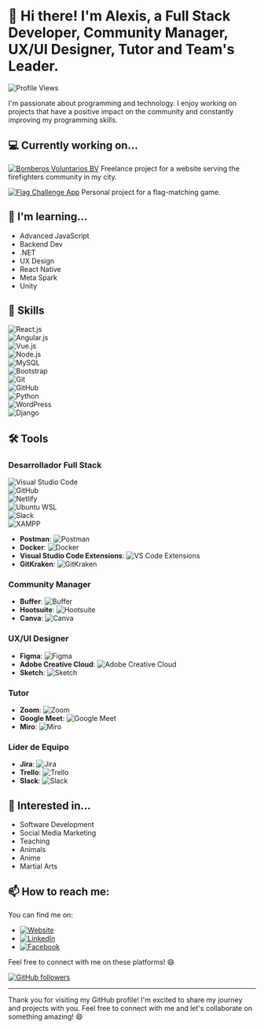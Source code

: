 # 👋 Hi there! I'm Alexis, a Full Stack Developer, Community Manager, UX/UI Designer, Tutor and Team's Leader.

![Profile Views](https://komarev.com/ghpvc/?username=alexis-ramos-ok&color=green)

I'm passionate about programming and technology. I enjoy working on projects that have a positive impact on the community and constantly improving my programming skills.

## 💻 Currently working on...

[![Bomberos Voluntarios BV](https://img.shields.io/badge/Bomberos%20Voluntarios%20BV-Website-blue)](https://bomberos-voluntarios-bv.netlify.app/) Freelance project for a website serving the firefighters community in my city.

[![Flag Challenge App](https://img.shields.io/badge/Flag%20Challenge%20App-Project-green)](https://flag-challenge-app.netlify.app/) Personal project for a flag-matching game.


## 🌱 I'm learning...

- Advanced JavaScript
- Backend Dev
- .NET
- UX Design
- React Native
- Meta Spark
- Unity

## 💼 Skills

![React.js](https://img.shields.io/badge/React.js-%2361DAFB.svg?style=for-the-badge&logo=react&logoColor=white)  
![Angular.js](https://img.shields.io/badge/Angular.js-%23DD0031.svg?style=for-the-badge&logo=angular&logoColor=white)  
![Vue.js](https://img.shields.io/badge/Vue.js-%234FC08D.svg?style=for-the-badge&logo=vue.js&logoColor=white)  
![Node.js](https://img.shields.io/badge/Node.js-%2343853D.svg?style=for-the-badge&logo=node.js&logoColor=white)  
![MySQL](https://img.shields.io/badge/MySQL-%2300f.svg?style=for-the-badge&logo=mysql&logoColor=white)  
![Bootstrap](https://img.shields.io/badge/Bootstrap-%23563D7C.svg?style=for-the-badge&logo=bootstrap&logoColor=white)  
![Git](https://img.shields.io/badge/Git-%23F05032.svg?style=for-the-badge&logo=git&logoColor=white)  
![GitHub](https://img.shields.io/badge/GitHub-%23121011.svg?style=for-the-badge&logo=github&logoColor=white)  
![Python](https://img.shields.io/badge/Python-%2314354C.svg?style=for-the-badge&logo=python&logoColor=white)  
![WordPress](https://img.shields.io/badge/WordPress-%23117AC9.svg?style=for-the-badge&logo=wordpress&logoColor=white)  
![Django](https://img.shields.io/badge/Django-%23092E20.svg?style=for-the-badge&logo=django&logoColor=white)  

## 🛠️ Tools 

### Desarrollador Full Stack
![Visual Studio Code](https://img.shields.io/badge/Visual%20Studio%20Code-%23007ACC.svg?style=for-the-badge&logo=visual-studio-code&logoColor=white)  
![GitHub](https://img.shields.io/badge/GitHub-%23121011.svg?style=for-the-badge&logo=github&logoColor=white)  
![Netlify](https://img.shields.io/badge/Netlify-%23000000.svg?style=for-the-badge&logo=netlify&logoColor=white)  
![Ubuntu WSL](https://img.shields.io/badge/Ubuntu%20WSL-%231572B6.svg?style=for-the-badge&logo=ubuntu&logoColor=white)  
![Slack](https://img.shields.io/badge/Slack-%234A154B.svg?style=for-the-badge&logo=slack&logoColor=white)  
![XAMPP](https://img.shields.io/badge/XAMPP-%23FB7A24.svg?style=for-the-badge&logo=xampp&logoColor=white) 
- **Postman**: ![Postman](https://img.shields.io/badge/Postman-%23FF6C37.svg?style=for-the-badge&logo=postman&logoColor=white)
- **Docker**: ![Docker](https://img.shields.io/badge/Docker-%232496ED.svg?style=for-the-badge&logo=docker&logoColor=white)
- **Visual Studio Code Extensions**: ![VS Code Extensions](https://img.shields.io/badge/VS%20Code%20Extensions-%23007ACC.svg?style=for-the-badge&logo=visual-studio-code&logoColor=white)
- **GitKraken**: ![GitKraken](https://img.shields.io/badge/GitKraken-%236E4CC5.svg?style=for-the-badge&logo=gitkraken&logoColor=white)

### Community Manager
- **Buffer**: ![Buffer](https://img.shields.io/badge/Buffer-%23758BF4.svg?style=for-the-badge&logo=buffer&logoColor=white)
- **Hootsuite**: ![Hootsuite](https://img.shields.io/badge/Hootsuite-%23FF5200.svg?style=for-the-badge&logo=hootsuite&logoColor=white)
- **Canva**: ![Canva](https://img.shields.io/badge/Canva-%2300C4CC.svg?style=for-the-badge&logo=canva&logoColor=white)

### UX/UI Designer
- **Figma**: ![Figma](https://img.shields.io/badge/Figma-%23F24E1E.svg?style=for-the-badge&logo=figma&logoColor=white)
- **Adobe Creative Cloud**: ![Adobe Creative Cloud](https://img.shields.io/badge/Adobe%20Creative%20Cloud-%23FF0000.svg?style=for-the-badge&logo=adobe&logoColor=white)
- **Sketch**: ![Sketch](https://img.shields.io/badge/Sketch-%23F7B500.svg?style=for-the-badge&logo=sketch&logoColor=white)

### Tutor
- **Zoom**: ![Zoom](https://img.shields.io/badge/Zoom-%232D8CFF.svg?style=for-the-badge&logo=zoom&logoColor=white)
- **Google Meet**: ![Google Meet](https://img.shields.io/badge/Google%20Meet-%234285F4.svg?style=for-the-badge&logo=google-meet&logoColor=white)
- **Miro**: ![Miro](https://img.shields.io/badge/Miro-%23005CDE.svg?style=for-the-badge&logo=miro&logoColor=white)

### Líder de Equipo
- **Jira**: ![Jira](https://img.shields.io/badge/Jira-%230A0FFF.svg?style=for-the-badge&logo=jira&logoColor=white)
- **Trello**: ![Trello](https://img.shields.io/badge/Trello-%23026AA7.svg?style=for-the-badge&logo=trello&logoColor=white)
- **Slack**: ![Slack](https://img.shields.io/badge/Slack-%234A154B.svg?style=for-the-badge&logo=slack&logoColor=white)


## 💬 Interested in...

- Software Development
- Social Media Marketing
- Teaching
- Animals
- Anime
- Martial Arts

## 📫 How to reach me:

You can find me on:

- [![Website](https://img.shields.io/badge/Website-%2314354C.svg?style=for-the-badge&logo=wordpress&logoColor=white)](https://alex-dev.netlify.app/)
- [![LinkedIn](https://img.shields.io/badge/LinkedIn-%230077B5.svg?style=for-the-badge&logo=linkedin&logoColor=white)](https://www.linkedin.com/in/alexis-ramos-ok/)
- [![Facebook](https://img.shields.io/badge/Facebook-%231877F2.svg?style=for-the-badge&logo=facebook&logoColor=white)](https://www.facebook.com/alexdev101/)

Feel free to connect with me on these platforms! 😄

[![GitHub followers](https://img.shields.io/github/followers/alexis-ramos-ok?label=Follow&style=social)](https://github.com/alexis-ramos-ok)

---

Thank you for visiting my GitHub profile! I'm excited to share my journey and projects with you. Feel free to connect with me and let's collaborate on something amazing! 😄

